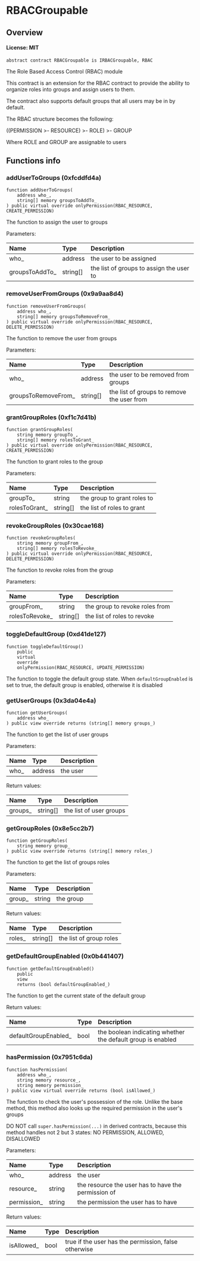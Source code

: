 # RBACGroupable

## Overview

#### License: MIT

```solidity
abstract contract RBACGroupable is IRBACGroupable, RBAC
```

The Role Based Access Control (RBAC) module

This contract is an extension for the RBAC contract to provide the ability to organize roles
into groups and assign users to them.

The contract also supports default groups that all users may be in by default.

The RBAC structure becomes the following:

((PERMISSION >- RESOURCE) >- ROLE) >- GROUP

Where ROLE and GROUP are assignable to users
## Functions info

### addUserToGroups (0xfcddfd4a)

```solidity
function addUserToGroups(
    address who_,
    string[] memory groupsToAddTo_
) public virtual override onlyPermission(RBAC_RESOURCE, CREATE_PERMISSION)
```

The function to assign the user to groups


Parameters:

| Name           | Type     | Description                              |
| :------------- | :------- | :--------------------------------------- |
| who_           | address  | the user to be assigned                  |
| groupsToAddTo_ | string[] | the list of groups to assign the user to |

### removeUserFromGroups (0x9a9aa8d4)

```solidity
function removeUserFromGroups(
    address who_,
    string[] memory groupsToRemoveFrom_
) public virtual override onlyPermission(RBAC_RESOURCE, DELETE_PERMISSION)
```

The function to remove the user from groups


Parameters:

| Name                | Type     | Description                                |
| :------------------ | :------- | :----------------------------------------- |
| who_                | address  | the user to be removed from groups         |
| groupsToRemoveFrom_ | string[] | the list of groups to remove the user from |

### grantGroupRoles (0xf1c7d41b)

```solidity
function grantGroupRoles(
    string memory groupTo_,
    string[] memory rolesToGrant_
) public virtual override onlyPermission(RBAC_RESOURCE, CREATE_PERMISSION)
```

The function to grant roles to the group


Parameters:

| Name          | Type     | Description                   |
| :------------ | :------- | :---------------------------- |
| groupTo_      | string   | the group to grant roles to   |
| rolesToGrant_ | string[] | the list of roles to grant    |

### revokeGroupRoles (0x30cae168)

```solidity
function revokeGroupRoles(
    string memory groupFrom_,
    string[] memory rolesToRevoke_
) public virtual override onlyPermission(RBAC_RESOURCE, DELETE_PERMISSION)
```

The function to revoke roles from the group


Parameters:

| Name           | Type     | Description                      |
| :------------- | :------- | :------------------------------- |
| groupFrom_     | string   | the group to revoke roles from   |
| rolesToRevoke_ | string[] | the list of roles to revoke      |

### toggleDefaultGroup (0xd41de127)

```solidity
function toggleDefaultGroup()
    public
    virtual
    override
    onlyPermission(RBAC_RESOURCE, UPDATE_PERMISSION)
```

The function to toggle the default group state. When `defaultGroupEnabled` is set
to true, the default group is enabled, otherwise it is disabled
### getUserGroups (0x3da04e4a)

```solidity
function getUserGroups(
    address who_
) public view override returns (string[] memory groups_)
```

The function to get the list of user groups


Parameters:

| Name | Type    | Description |
| :--- | :------ | :---------- |
| who_ | address | the user    |


Return values:

| Name    | Type     | Description             |
| :------ | :------- | :---------------------- |
| groups_ | string[] | the list of user groups |

### getGroupRoles (0x8e5cc2b7)

```solidity
function getGroupRoles(
    string memory group_
) public view override returns (string[] memory roles_)
```

The function to get the list of groups roles


Parameters:

| Name   | Type   | Description |
| :----- | :----- | :---------- |
| group_ | string | the group   |


Return values:

| Name   | Type     | Description             |
| :----- | :------- | :---------------------- |
| roles_ | string[] | the list of group roles |

### getDefaultGroupEnabled (0x0b441407)

```solidity
function getDefaultGroupEnabled()
    public
    view
    returns (bool defaultGroupEnabled_)
```

The function to get the current state of the default group


Return values:

| Name                 | Type | Description                                                 |
| :------------------- | :--- | :---------------------------------------------------------- |
| defaultGroupEnabled_ | bool | the boolean indicating whether the default group is enabled |

### hasPermission (0x7951c6da)

```solidity
function hasPermission(
    address who_,
    string memory resource_,
    string memory permission_
) public view virtual override returns (bool isAllowed_)
```

The function to check the user's possession of the role. Unlike the base method,
this method also looks up the required permission in the user's groups

DO NOT call `super.hasPermission(...)` in derived contracts, because this method
handles not 2 but 3 states: NO PERMISSION, ALLOWED, DISALLOWED


Parameters:

| Name        | Type    | Description                                           |
| :---------- | :------ | :---------------------------------------------------- |
| who_        | address | the user                                              |
| resource_   | string  | the resource the user has to have the permission of   |
| permission_ | string  | the permission the user has to have                   |


Return values:

| Name       | Type | Description                                          |
| :--------- | :--- | :--------------------------------------------------- |
| isAllowed_ | bool | true if the user has the permission, false otherwise |
